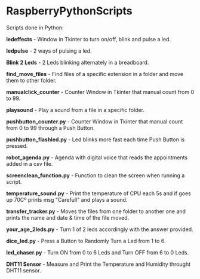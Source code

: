 # RaspberryPythonScripts

Scripts done in Python:

**ledeffects** - Window in Tkinter to turn on/off, blink and pulse a led.

**ledpulse** - 2 ways of pulsing a led.

**Blink 2 Leds** - 2 Leds blinking alternately in a breadboard.

**find_move_files** - Find files of a specific extension in a folder and move them to other folder.

**manualclick_counter** - Counter Window in Tkinter that manual count from 0 to 99.

**playsound** - Play a sound from a file in a specific folder.

**pushbutton_counter.py** - Counter Window in Tkinter that manual count from 0 to 99 through a Push Button.

**pushbutton_flashled.py** - Led blinks more fast each time Push Button is pressed.

**robot_agenda.py** - Agenda with digital voice that reads the appointments added in a csv file.

**screenclean_function.py** - Function to clean the screen when running a script.

**temperature_sound.py** - Print the temperature of CPU each 5s and if goes up 70Cº prints msg "Carefull" and plays a sound.

**transfer_tracker.py** - Moves the files from one folder to another one and prints the name and date & time of the file moved.

**your_age_2leds.py** - Turn 1 of 2 leds accordingly with the answer provided.

**dice_led.py** - Press a Button to Randomly Turn a Led from 1 to 6.

**led_chaser.py** - Turn ON from 0 to 6 Leds and Turn OFF from 6 to 0 Leds.

**DHT11 Sensor** - Measure and Print the Temperature and Humidity throught DHT11 sensor.

